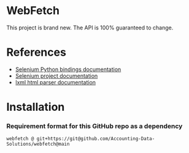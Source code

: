 # WebFetch

This project is brand new. The API is 100% guaranteed to change.

# References

- [Selenium Python bindings documentation](https://www.selenium.dev/selenium/docs/api/py/index.html)
- [Selenium project documentation](https://www.selenium.dev/documentation/)
- [lxml html parser documentation](https://lxml.de/lxmlhtml.html)

# Installation

### Requirement format for this GitHub repo as a dependency
`webfetch @ git+https://git@github.com/Accounting-Data-Solutions/webfetch@main`

